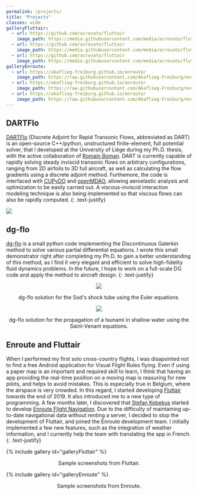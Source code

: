 ```yaml
---
permalink: /projects/
title: "Projects"
classes: wide
galleryFluttair:
  - url: https://github.com/acrovato/fluttair
    image_path: https://media.githubusercontent.com/media/acrovato/fluttair/master/demo/map2.png
  - url: https://github.com/acrovato/fluttair
    image_path: https://media.githubusercontent.com/media/acrovato/fluttair/master/demo/archived.png
  - url: https://github.com/acrovato/fluttair
    image_path: https://media.githubusercontent.com/media/acrovato/fluttair/master/demo/db3.png
galleryEnroute:
  - url: https://akaflieg-freiburg.github.io/enroute/
    image_path: https://raw.githubusercontent.com/Akaflieg-Freiburg/enroute/main/propaganda/GooglePlay/phone-00-Flight.png
  - url: https://akaflieg-freiburg.github.io/enroute/
    image_path: https://raw.githubusercontent.com/Akaflieg-Freiburg/enroute/main/propaganda/GooglePlay/phone-02-Map.png
  - url: https://akaflieg-freiburg.github.io/enroute/
    image_path: https://raw.githubusercontent.com/Akaflieg-Freiburg/enroute/main/propaganda/GooglePlay/phone-03-Info.png
---
```


## DARTFlo
[DARTFlo](https://gitlab.uliege.be/am-dept/dartflo) (Discrete Adjoint for Rapid Transonic Flows, abbreviated as DART) is an open-source C++/python, unstructured finite-element, full potential solver, that I developed at the University of Liège during my Ph.D. thesis, with the active collaboration of [Romain Boman](https://rboman.github.io/).
DART is currently capable of rapidly solving steady inviscid transonic flows on arbitrary configurations, ranging from 2D airfoils to 3D full aircraft, as well as calculating the flow gradients using a discrete adjoint method. Furthemore, the code is interfaced with [CUPyDO](https://github.com/ulgltas/CUPyDO) and [openMDAO](https://openmdao.org/), allowing aeroelastic analysis and optimization to be easily carried out. A viscous-inviscid interaction modeling technique is also being implemented so that viscous flows can also be rapidly computed.
{: .text-justify}

<img src="https://gitlab.uliege.be/am-dept/dartflo/-/wikis/pics/main.png">

## dg-flo
[dg-flo](https://github.com/acrovato/dg-flo) is a small python code implementing the Discontinuous Galerkin method to solve various partial differential equations. I wrote this small demonstrator right after completing my Ph.D. to gain a better understanding of this method, as I find it very elegant and efficient to solve high-fidelity fluid dynamics problems. In the future, I hope to work on a full-scale DG code and apply the method to aircraft design.
{: .text-justify}

<p style="text-align:center">
<img src="https://user-images.githubusercontent.com/39187559/105607872-48f3ff00-5da1-11eb-915c-ebe5c6d45641.png">  
<figcaption style="text-align:center">dg-flo solution for the Sod's shock tube using the Euler equations.</figcaption>
</p>

<p style="text-align:center">
<img src="https://user-images.githubusercontent.com/39187559/105607735-dedb5a00-5da0-11eb-8b38-b21f4b53a02c.png">  
<figcaption style="text-align:center">dg-flo solution for the propagation of a tsunami in shallow water using the Saint-Venant equations.</figcaption>
</p>

## Enroute and Fluttair
When I performed my first solo cross-country flights, I was disapointed not to find a free Android application for Visual Flight Rules flying. Even if using a paper map is an important and required skill to learn, I think that having an app providing the real-time position on a moving map is reasuring for new pilots, and helps to avoid mistakes. This is especially true in Belgium, where the airspace is very crowded. In this regard, I started developing [Fluttair](https://github.com/acrovato/fluttair) towards the end of 2019. It also introduced me to a new type of programming. A few months later, I discovered that [Stefan Kebekus](https://github.com/kebekus) started to develop [Enroute Flight Navigation](https://github.com/Akaflieg-Freiburg/enroute). Due to the difficulty of maintaining up-to-date navigational data without renting a server, I decided to stop the development of Fluttair, and joined the Enroute development team. I initially implemented a few new features, such as the integration of weather information, and I currently help the team with translating the app in French.
{: .text-justify}

{% include gallery id="galleryFluttair" %}
<figcaption style="text-align:center">Sample screenshots from Fluttair.</figcaption>

{% include gallery id="galleryEnroute" %}
<figcaption style="text-align:center">Sample screenshots from Enroute.</figcaption>

